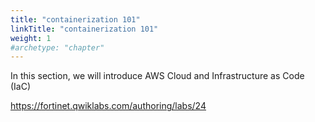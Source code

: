 ```yaml
---
title: "containerization 101"
linkTitle: "containerization 101"
weight: 1
#archetype: "chapter"
---
```


In this section, we will introduce AWS Cloud and Infrastructure as Code (IaC)

https://fortinet.qwiklabs.com/authoring/labs/24